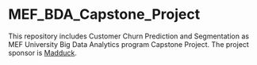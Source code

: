 # MEF_BDA_Capstone_Project

This repository includes Customer Churn Prediction and Segmentation as MEF University Big Data Analytics program Capstone Project. 
The project sponsor is [Madduck](https://madduck.co/).

